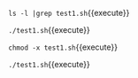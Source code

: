 
`ls -l |grep test1.sh`{{execute}}

`./test1.sh`{{execute}}

`chmod -x test1.sh`{{execute}}

`./test1.sh`{{execute}}